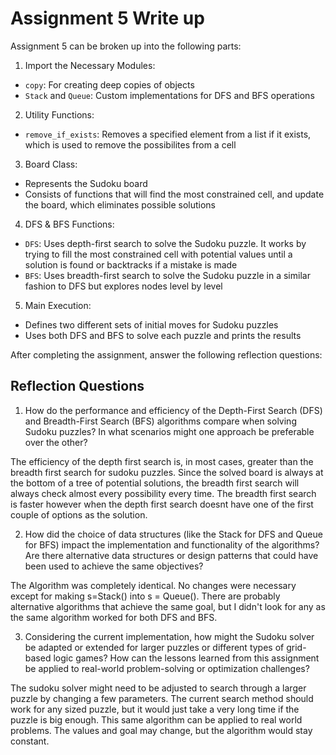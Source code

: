# Assignment 5 Write up

Assignment 5 can be broken up into the following parts:
1. Import the Necessary Modules:
- `copy`: For creating deep copies of objects
- `Stack` and `Queue`: Custom implementations for DFS and BFS operations
2. Utility Functions: 
- `remove_if_exists`: Removes a specified element from a list if it exists, which is used to remove the possibilites from a cell
3. Board Class:
- Represents the Sudoku board
- Consists of functions that will find the most constrained cell, and update the board, which eliminates possible solutions
4. DFS & BFS Functions:
- `DFS`: Uses depth-first search to solve the Sudoku puzzle. It works by trying to fill the most constrained cell with potential values until a solution is found or backtracks if a mistake is made
- `BFS`: Uses breadth-first search to solve the Sudoku puzzle in a similar fashion to DFS but explores nodes level by level
5. Main Execution:
- Defines two different sets of initial moves for Sudoku puzzles
- Uses both DFS and BFS to solve each puzzle and prints the results


After completing the assignment, answer the following reflection questions:

## Reflection Questions

1. How do the performance and efficiency of the Depth-First Search (DFS) and Breadth-First Search (BFS) algorithms compare when solving Sudoku puzzles? In what scenarios might one approach be preferable over the other?

The efficiency of the depth first search is, in most cases, greater than the breadth first search for sudoku puzzles. Since the solved board is always at the bottom of a tree of potential solutions, the breadth first search will always check almost every possibility every time. The breadth first search is faster however when the depth first search doesnt have one of the first couple of options as the solution.

2. How did the choice of data structures (like the Stack for DFS and Queue for BFS) impact the implementation and functionality of the algorithms? Are there alternative data structures or design patterns that could have been used to achieve the same objectives?

The Algorithm was completely identical. No changes were necessary except for making s=Stack() into s = Queue(). There are probably alternative algorithms that achieve the same goal, but I didn't look for any as the same algorithm worked for both DFS and BFS.


3. Considering the current implementation, how might the Sudoku solver be adapted or extended for larger puzzles or different types of grid-based logic games? How can the lessons learned from this assignment be applied to real-world problem-solving or optimization challenges?

The sudoku solver might need to be adjusted to search through a larger puzzle by changing a few parameters. The current search method should work for any sized puzzle, but it would just take a very long time if the puzzle is big enough. This same algorithm can be applied to real world problems. The values and goal may change, but the algorithm would stay constant.